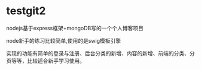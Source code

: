 # testgit2

nodejs基于express框架+mongoDB写的一个个人博客项目

node新手的练习比较简单,使用的是swig模板引擎

实现的功能有简单的登录与注册、后台分类的新增、内容的新增、前端的分类、分页等等，比较适合新手学习使用。
